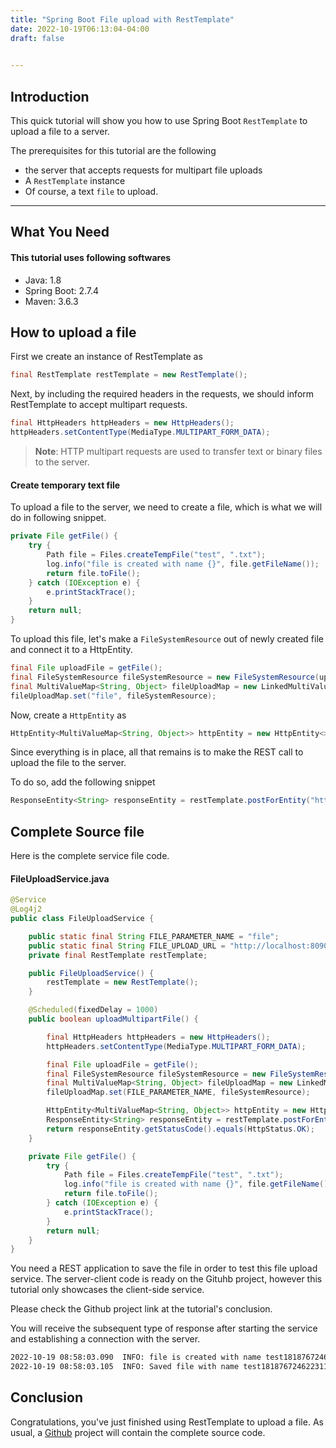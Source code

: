 ```yaml
---
title: "Spring Boot File upload with RestTemplate"
date: 2022-10-19T06:13:04-04:00
draft: false

  
---
```


## Introduction
This quick tutorial will show you how to use Spring Boot `RestTemplate` to upload a file to a server.

The prerequisites for this tutorial are the following

* the server that accepts requests for multipart file uploads
* A `RestTemplate` instance
* Of course, a text `file` to upload.

---

## What You Need
#### This tutorial uses following softwares
* Java: 1.8
* Spring Boot: 2.7.4
* Maven: 3.6.3


## How to upload a file

First we create an instance of RestTemplate as

```java
final RestTemplate restTemplate = new RestTemplate();
```

Next, by including the required headers in the requests, we should inform RestTemplate to accept multipart requests.

```java
final HttpHeaders httpHeaders = new HttpHeaders();
httpHeaders.setContentType(MediaType.MULTIPART_FORM_DATA);
```
> **Note**: HTTP multipart requests are used to transfer text or binary files to the server.


#### Create temporary text file 
To upload a file to the server, we need to create a file, which is what we will do in following snippet.

```java
private File getFile() {
    try {
        Path file = Files.createTempFile("test", ".txt");
        log.info("file is created with name {}", file.getFileName());
        return file.toFile();
    } catch (IOException e) {
        e.printStackTrace();
    }
    return null;
}
```

To upload this file, let's make a `FileSystemResource` out of newly created file and connect it to a HttpEntity.

```java 
final File uploadFile = getFile();
final FileSystemResource fileSystemResource = new FileSystemResource(uploadFile);
final MultiValueMap<String, Object> fileUploadMap = new LinkedMultiValueMap<>();
fileUploadMap.set("file", fileSystemResource);
```

Now, create a `HttpEntity` as

```java
HttpEntity<MultiValueMap<String, Object>> httpEntity = new HttpEntity<>(fileUploadMap, httpHeaders);
```

Since everything is in place, all that remains is to make the REST call to upload the file to the server.

To do so, add the following snippet

```java
ResponseEntity<String> responseEntity = restTemplate.postForEntity("http://localhost:8090/file-upload", httpEntity, String.class);
```
## Complete Source file 

Here is the complete service file code. 

#### FileUploadService.java
```java 
@Service
@Log4j2
public class FileUploadService {

    public static final String FILE_PARAMETER_NAME = "file";
    public static final String FILE_UPLOAD_URL = "http://localhost:8090/file-upload";
    private final RestTemplate restTemplate;

    public FileUploadService() {
        restTemplate = new RestTemplate();
    }

    @Scheduled(fixedDelay = 1000)
    public boolean uploadMultipartFile() {

        final HttpHeaders httpHeaders = new HttpHeaders();
        httpHeaders.setContentType(MediaType.MULTIPART_FORM_DATA);

        final File uploadFile = getFile();
        final FileSystemResource fileSystemResource = new FileSystemResource(uploadFile);
        final MultiValueMap<String, Object> fileUploadMap = new LinkedMultiValueMap<>();
        fileUploadMap.set(FILE_PARAMETER_NAME, fileSystemResource);

        HttpEntity<MultiValueMap<String, Object>> httpEntity = new HttpEntity<>(fileUploadMap, httpHeaders);
        ResponseEntity<String> responseEntity = restTemplate.postForEntity(FILE_UPLOAD_URL, httpEntity, String.class);
        return responseEntity.getStatusCode().equals(HttpStatus.OK);
    }

    private File getFile() {
        try {
            Path file = Files.createTempFile("test", ".txt");
            log.info("file is created with name {}", file.getFileName());
            return file.toFile();
        } catch (IOException e) {
            e.printStackTrace();
        }
        return null;
    }
}

```
You need a REST application to save the file in order to test this file upload service. The server-client code is ready on the Gituhb project, however this tutorial only showcases the client-side service.

Please check the Github project link at the tutorial's conclusion.

You will receive the subsequent type of response after starting the service and establishing a connection with the server.

 ```bash
 2022-10-19 08:58:03.090  INFO: file is created with name test181876724622311090.txt
 2022-10-19 08:58:03.105  INFO: Saved file with name test181876724622311090.txt
 ```
## Conclusion

Congratulations, you've just finished using RestTemplate to upload a file. As usual, a [Github](https://github.com/zainabed/tutorials/tree/master/maven/file-upload) project will contain the complete source code.